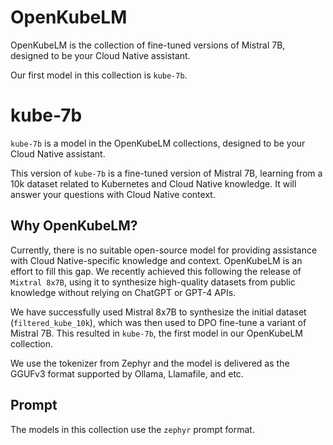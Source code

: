 # OpenKubeLM

OpenKubeLM is the collection of fine-tuned versions of Mistral 7B, designed to be your Cloud Native assistant.

Our first model in this collection is `kube-7b`.

# kube-7b

`kube-7b` is a model in the OpenKubeLM collections, designed to be your Cloud Native assistant.

This version of `kube-7b` is a fine-tuned version of Mistral 7B, learning from a 10k dataset related to Kubernetes and Cloud Native knowledge. It will answer your questions with Cloud Native context.

## Why OpenKubeLM?

Currently, there is no suitable open-source model for providing assistance with Cloud Native-specific knowledge and context. OpenKubeLM is an effort to fill this gap. We recently achieved this following the release of `Mixtral 8x7B`, using it to synthesize high-quality datasets from public knowledge without relying on ChatGPT or GPT-4 APIs.

We have successfully used Mistral 8x7B to synthesize the initial dataset (`filtered_kube_10k`), which was then used to DPO fine-tune a variant of Mistral 7B. This resulted in `kube-7b`, the first model in our OpenKubeLM collection.

We use the tokenizer from Zephyr and the model is delivered as the GGUFv3 format supported by Ollama, Llamafile, and etc.

## Prompt

The models in this collection use the `zephyr` prompt format.
